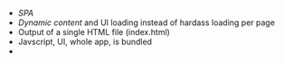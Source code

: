 
- *SPA*
- *Dynamic content* and UI loading instead of hardass loading per page
- Output of a single HTML file (index.html)
- Javscript, UI, whole app, is bundled 
- 